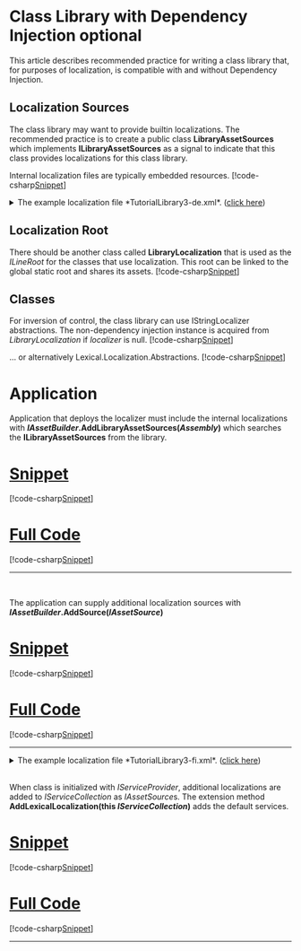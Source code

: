 ﻿# Class Library with Dependency Injection optional

This article describes recommended practice for writing a class library that, for purposes of localization, is compatible with and without Dependency Injection.

## Localization Sources
The class library may want to provide builtin localizations. 
The recommended practice is to create a public class **LibraryAssetSources** which implements **ILibraryAssetSources** as a signal 
to indicate that this class provides localizations for this class library.

Internal localization files are typically embedded resources.
[!code-csharp[Snippet](LibraryAssetSources.cs)]
<details>
  <summary>The example localization file *TutorialLibrary3-de.xml*.  (<u>click here</u>)</summary>
[!code-xml[Snippet](../../TutorialLibrary3-de.xml)]
</details>

## Localization Root
There should be another class called **LibraryLocalization** that is used as the *ILineRoot* for the classes that use localization.
This root can be linked to the global static root and shares its assets.
[!code-csharp[Snippet](LibraryLocalization.cs)]

## Classes
For inversion of control, the class library can use IStringLocalizer abstractions. The non-dependency injection instance is acquired from *LibraryLocalization* if *localizer* is null.
[!code-csharp[Snippet](MyClass.cs)]

... or alternatively Lexical.Localization.Abstractions.
[!code-csharp[Snippet](MyClassB.cs)]

# Application
Application that deploys the localizer must include the internal localizations with 
**<i>IAssetBuilder</i>.AddLibraryAssetSources(*Assembly*)** which searches the **ILibraryAssetSources** from the library.
# [Snippet](#tab/snippet-1)
[!code-csharp[Snippet](LibraryConsumer1.cs#Snippet)]
# [Full Code](#tab/full-1)
[!code-csharp[Snippet](LibraryConsumer1.cs)]
***
<br/>

The application can supply additional localization sources with **<i>IAssetBuilder</i>.AddSource(*IAssetSource*)**
# [Snippet](#tab/snippet-2)
[!code-csharp[Snippet](LibraryConsumer2.cs#Snippet)]
# [Full Code](#tab/full-2)
[!code-csharp[Snippet](LibraryConsumer2.cs)]
***
<details>
  <summary>The example localization file *TutorialLibrary3-fi.xml*.  (<u>click here</u>)</summary>
[!code-xml[Snippet](../../TutorialLibrary3-fi.xml)]
</details>
<br/>

When class is initialized with *IServiceProvider*, additional localizations are added to *IServiceCollection* as *IAssetSource*s.
The extension method **AddLexicalLocalization(this <i>IServiceCollection</i>)** adds the default services.
# [Snippet](#tab/snippet-3)
[!code-csharp[Snippet](LibraryConsumer3.cs#Snippet)]
# [Full Code](#tab/full-3)
[!code-csharp[Snippet](LibraryConsumer3.cs)]
***
